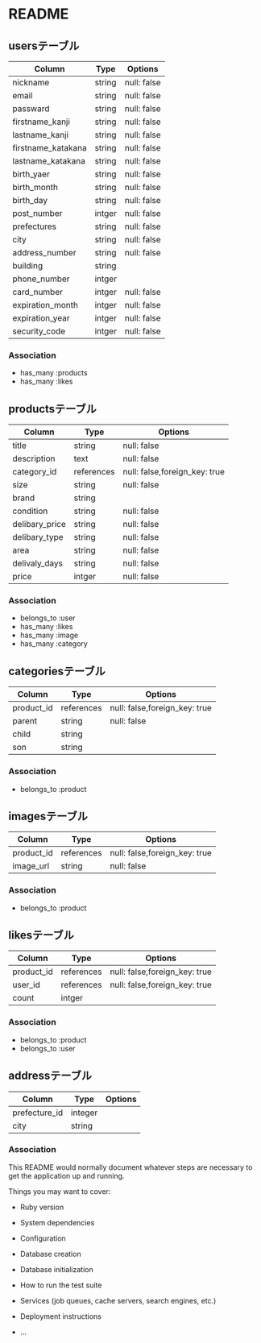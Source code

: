 # README

## usersテーブル
|Column|Type|Options|
|------|----|-------|
|nickname|string|null: false|
|email|string|null: false|
|passward|string|null: false|
|firstname_kanji|string|null: false|
|lastname_kanji|string|null: false|
|firstname_katakana|string|null: false|
|lastname_katakana|string|null: false|
|birth_yaer|string|null: false|
|birth_month|string|null: false|
|birth_day|string|null: false|
|post_number|intger|null: false|
|prefectures|string|null: false|
|city|string|null: false|
|address_number|string|null: false|
|building|string|
|phone_number|intger|
|card_number|intger|null: false|
|expiration_month|intger|null: false|
|expiration_year|intger|null: false|
|security_code|intger|null: false|

### Association
- has_many :products
- has_many :likes



## productsテーブル
|Column|Type|Options|
|------|----|-------|
|title|string|null: false|
|description|text|null: false|
|category_id|references|null: false,foreign_key: true|
|size|string|null: false|
|brand|string|
|condition|string|null: false|
|delibary_price|string|null: false|
|delibary_type|string|null: false|
|area|string|null: false|
|delivaly_days|string|null: false|
|price|intger|null: false|

### Association
- belongs_to :user
- has_many :likes
- has_many :image
- has_many :category



## categoriesテーブル
|Column|Type|Options|
|------|----|-------|
|product_id|references|null: false,foreign_key: true|
|parent|string|null: false|
|child|string|
|son|string|

### Association
- belongs_to :product



## imagesテーブル
|Column|Type|Options|
|------|----|-------|
|product_id|references|null: false,foreign_key: true|
|image_url|string|null: false|

### Association
- belongs_to :product



## likesテーブル
|Column|Type|Options|
|------|----|-------|
|product_id|references|null: false,foreign_key: true|
|user_id|references|null: false,foreign_key: true|
|count|intger|

### Association
- belongs_to :product
- belongs_to :user



## addressテーブル
|Column|Type|Options|
|------|----|-------|
|prefecture_id|integer|
|city|string|

### Association



This README would normally document whatever steps are necessary to get the
application up and running.

Things you may want to cover:

* Ruby version

* System dependencies

* Configuration

* Database creation

* Database initialization

* How to run the test suite

* Services (job queues, cache servers, search engines, etc.)

* Deployment instructions

* ...
